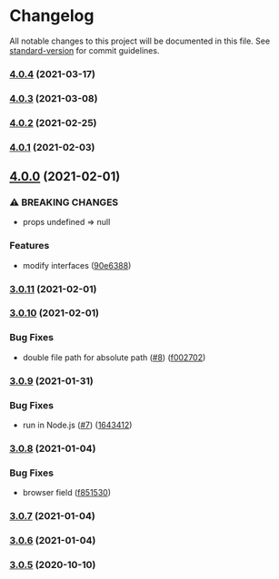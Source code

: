 # Changelog

All notable changes to this project will be documented in this file. See [standard-version](https://github.com/conventional-changelog/standard-version) for commit guidelines.

### [4.0.4](https://github.com/BlackGlory/parse-favicon/compare/v4.0.3...v4.0.4) (2021-03-17)

### [4.0.3](https://github.com/BlackGlory/parse-favicon/compare/v4.0.2...v4.0.3) (2021-03-08)

### [4.0.2](https://github.com/BlackGlory/parse-favicon/compare/v4.0.1...v4.0.2) (2021-02-25)

### [4.0.1](https://github.com/BlackGlory/parse-favicon/compare/v4.0.0...v4.0.1) (2021-02-03)

## [4.0.0](https://github.com/BlackGlory/parse-favicon/compare/v3.0.11...v4.0.0) (2021-02-01)


### ⚠ BREAKING CHANGES

* props undefined => null

### Features

* modify interfaces ([90e6388](https://github.com/BlackGlory/parse-favicon/commit/90e6388de50f790b5b485e72ab33a380c7838857))

### [3.0.11](https://github.com/BlackGlory/parse-favicon/compare/v3.0.10...v3.0.11) (2021-02-01)

### [3.0.10](https://github.com/BlackGlory/parse-favicon/compare/v3.0.9...v3.0.10) (2021-02-01)


### Bug Fixes

* double file path for absolute path ([#8](https://github.com/BlackGlory/parse-favicon/issues/8)) ([f002702](https://github.com/BlackGlory/parse-favicon/commit/f002702ba09aa25c3cb17f627015f068133d084a))

### [3.0.9](https://github.com/BlackGlory/parse-favicon/compare/v3.0.8...v3.0.9) (2021-01-31)


### Bug Fixes

* run in Node.js ([#7](https://github.com/BlackGlory/parse-favicon/issues/7)) ([1643412](https://github.com/BlackGlory/parse-favicon/commit/1643412e4b563768037375dfd5f9eba5a183b7d7))

### [3.0.8](https://github.com/BlackGlory/parse-favicon/compare/v3.0.7...v3.0.8) (2021-01-04)


### Bug Fixes

* browser field ([f851530](https://github.com/BlackGlory/parse-favicon/commit/f8515309504ac181246ae81225d7580d9e4d58d6))

### [3.0.7](https://github.com/BlackGlory/parse-favicon/compare/v3.0.6...v3.0.7) (2021-01-04)

### [3.0.6](https://github.com/BlackGlory/parse-favicon/compare/v3.0.5...v3.0.6) (2021-01-04)

### [3.0.5](https://github.com/BlackGlory/parse-favicon/compare/v3.0.4...v3.0.5) (2020-10-10)
